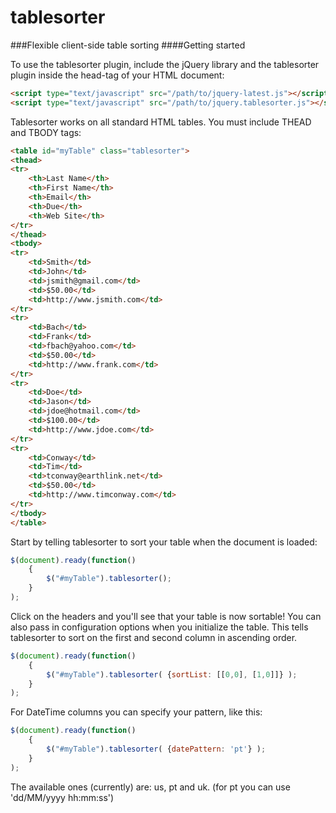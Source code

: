 tablesorter
===========

###Flexible client-side table sorting
####Getting started

To use the tablesorter plugin, include the jQuery library and the tablesorter plugin inside the head-tag of your HTML document:

```html
<script type="text/javascript" src="/path/to/jquery-latest.js"></script> 
<script type="text/javascript" src="/path/to/jquery.tablesorter.js"></script> 
```

Tablesorter works on all standard HTML tables. You must include THEAD and TBODY tags:

```html
<table id="myTable" class="tablesorter"> 
<thead> 
<tr> 
    <th>Last Name</th> 
    <th>First Name</th> 
    <th>Email</th> 
    <th>Due</th> 
    <th>Web Site</th> 
</tr> 
</thead> 
<tbody> 
<tr> 
    <td>Smith</td> 
    <td>John</td> 
    <td>jsmith@gmail.com</td> 
    <td>$50.00</td> 
    <td>http://www.jsmith.com</td> 
</tr> 
<tr> 
    <td>Bach</td> 
    <td>Frank</td> 
    <td>fbach@yahoo.com</td> 
    <td>$50.00</td> 
    <td>http://www.frank.com</td> 
</tr> 
<tr> 
    <td>Doe</td> 
    <td>Jason</td> 
    <td>jdoe@hotmail.com</td> 
    <td>$100.00</td> 
    <td>http://www.jdoe.com</td> 
</tr> 
<tr> 
    <td>Conway</td> 
    <td>Tim</td> 
    <td>tconway@earthlink.net</td> 
    <td>$50.00</td> 
    <td>http://www.timconway.com</td> 
</tr> 
</tbody> 
</table> 
```

Start by telling tablesorter to sort your table when the document is loaded:

```javascript
$(document).ready(function() 
    { 
        $("#myTable").tablesorter(); 
    } 
); 
```

Click on the headers and you'll see that your table is now sortable! You can also pass in configuration options when you initialize the table. This tells tablesorter to sort on the first and second column in ascending order.

```javascript
$(document).ready(function() 
    { 
        $("#myTable").tablesorter( {sortList: [[0,0], [1,0]]} ); 
    } 
); 
```

For DateTime columns you can specify your pattern, like this:

```javascript
$(document).ready(function() 
    { 
        $("#myTable").tablesorter( {datePattern: 'pt'} ); 
    } 
); 
```

The available ones (currently) are: us, pt and uk. (for pt you can use 'dd/MM/yyyy hh:mm:ss')
